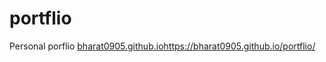 # portflio
Personal porflio
[bharat0905.github.io](https://bharat0905.github.io/portflio/)https://bharat0905.github.io/portflio/
